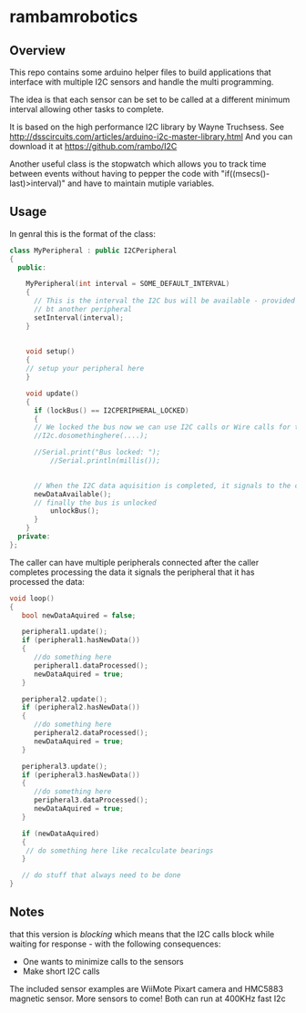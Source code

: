 rambamrobotics
==============

Overview
--------

This repo contains some arduino helper files to build applications that interface with multiple 
I2C sensors and handle the multi programming.

The idea is that each sensor can be set to be called at a different minimum interval allowing other tasks to complete.

It is based on the high performance I2C library by Wayne Truchsess. See http://dsscircuits.com/articles/arduino-i2c-master-library.html
And you can download it at https://github.com/rambo/I2C

Another useful class is the stopwatch which allows you to track time between events without having to pepper the code
with "if((msecs()-last)>interval)" and have to maintain mutiple variables.


Usage
-----

In genral this is the format of the class:

```cpp
class MyPeripheral : public I2CPeripheral
{
  public:

    MyPeripheral(int interval = SOME_DEFAULT_INTERVAL)
    {
      // This is the interval the I2C bus will be available - provided it is not being used
      // bt another peripheral
      setInterval(interval);
    }
    
      
    void setup()
    {
	// setup your peripheral here
    }

    void update()
    {
      if (lockBus() == I2CPERIPHERAL_LOCKED)
      {
	  // We locked the bus now we can use I2C calls or Wire calls for that matter!
	  //I2c.dosomethinghere(....);

	  //Serial.print("Bus locked: ");
          //Serial.println(millis());
          

	  // When the I2C data aquisition is completed, it signals to the caller that new data is available
	  newDataAvailable();
	  // finally the bus is unlocked
          unlockBus();          
      }
    }  
  private:
};
```

The caller can have multiple peripherals connected after the caller completes processing the data it signals the peripheral that it has processed the data:

```cpp
void loop()
{
   bool newDataAquired = false;

   peripheral1.update();
   if (peripheral1.hasNewData())
   {
      //do something here
      peripheral1.dataProcessed();
      newDataAquired = true;
   }

   peripheral2.update();
   if (peripheral2.hasNewData())
   {
      //do something here
      peripheral2.dataProcessed();
      newDataAquired = true;
   }

   peripheral3.update();
   if (peripheral3.hasNewData())
   {
      //do something here
      peripheral3.dataProcessed();
      newDataAquired = true;
   }

   if (newDataAquired)
   {
	// do something here like recalculate bearings
   }

   // do stuff that always need to be done
}
```


Notes
-----

that this version is *blocking* which means that the I2C calls block while waiting for response - with the following consequences:
* One wants to minimize calls to the sensors
* Make short I2C calls

The included sensor examples are WiiMote Pixart camera and HMC5883 magnetic sensor. More sensors to come!
Both can run at 400KHz fast I2c


